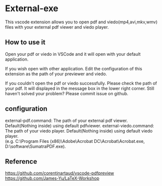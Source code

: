 # External-exe

This vscode extension allows you to open pdf and viedo(mp4,avi,mkv,wmv) files with your external pdf viewer and viedo player.

## How to use it
Open your pdf or viedo in VSCode and it will open with your default application.  

If you wish open with other application. Edit the configuration of this extension as the path of your previewer and viedo.

If you couldn't open the pdf or viedo successfully. Please check the path of your pdf. It will displayed in the message box in the lower right corner. Still haven't solved your problem? Please commit issue on github.

## configuration
external-pdf.command: The path of your external pdf viewer. Default(Nothing inside) using default pdfviewer.
external-viedo.command: The path of your viedo player. Default(Nothing inside) using default viedo player.  
(e.g. C:\Program Files (x86)\Adobe\Acrobat DC\Acrobat\Acrobat.exe, D:\software\SumatraPDF.exe).  
## Reference
https://github.com/corentinartaud/vscode-pdfpreview  
https://github.com/James-Yu/LaTeX-Workshop  